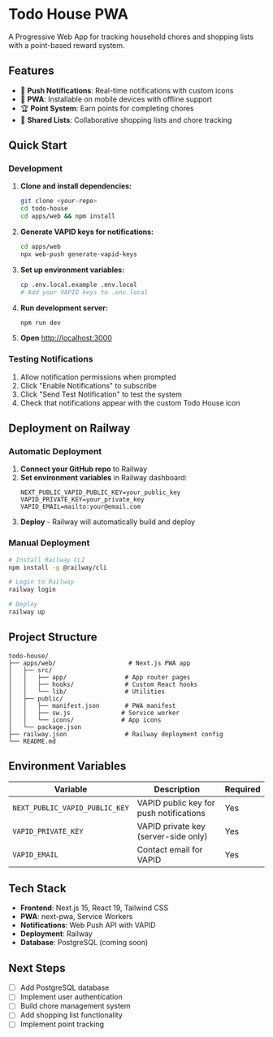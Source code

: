 # Todo House PWA

A Progressive Web App for tracking household chores and shopping lists with a point-based reward system.

## Features

- 🔔 **Push Notifications**: Real-time notifications with custom icons
- 📱 **PWA**: Installable on mobile devices with offline support
- 🏆 **Point System**: Earn points for completing chores
- 📝 **Shared Lists**: Collaborative shopping lists and chore tracking

## Quick Start

### Development

1. **Clone and install dependencies:**
   ```bash
   git clone <your-repo>
   cd todo-house
   cd apps/web && npm install
   ```

2. **Generate VAPID keys for notifications:**
   ```bash
   cd apps/web
   npx web-push generate-vapid-keys
   ```

3. **Set up environment variables:**
   ```bash
   cp .env.local.example .env.local
   # Add your VAPID keys to .env.local
   ```

4. **Run development server:**
   ```bash
   npm run dev
   ```

5. **Open** [http://localhost:3000](http://localhost:3000)

### Testing Notifications

1. Allow notification permissions when prompted
2. Click "Enable Notifications" to subscribe
3. Click "Send Test Notification" to test the system
4. Check that notifications appear with the custom Todo House icon

## Deployment on Railway

### Automatic Deployment

1. **Connect your GitHub repo** to Railway
2. **Set environment variables** in Railway dashboard:
   ```
   NEXT_PUBLIC_VAPID_PUBLIC_KEY=your_public_key
   VAPID_PRIVATE_KEY=your_private_key  
   VAPID_EMAIL=mailto:your@email.com
   ```
3. **Deploy** - Railway will automatically build and deploy

### Manual Deployment

```bash
# Install Railway CLI
npm install -g @railway/cli

# Login to Railway
railway login

# Deploy
railway up
```

## Project Structure

```
todo-house/
├── apps/web/                    # Next.js PWA app
│   ├── src/
│   │   ├── app/                # App router pages
│   │   ├── hooks/              # Custom React hooks
│   │   └── lib/                # Utilities
│   ├── public/
│   │   ├── manifest.json       # PWA manifest
│   │   ├── sw.js              # Service worker
│   │   └── icons/             # App icons
│   └── package.json
├── railway.json                # Railway deployment config
└── README.md
```

## Environment Variables

| Variable | Description | Required |
|----------|-------------|----------|
| `NEXT_PUBLIC_VAPID_PUBLIC_KEY` | VAPID public key for push notifications | Yes |
| `VAPID_PRIVATE_KEY` | VAPID private key (server-side only) | Yes |
| `VAPID_EMAIL` | Contact email for VAPID | Yes |

## Tech Stack

- **Frontend**: Next.js 15, React 19, Tailwind CSS
- **PWA**: next-pwa, Service Workers
- **Notifications**: Web Push API with VAPID
- **Deployment**: Railway
- **Database**: PostgreSQL (coming soon)

## Next Steps

- [ ] Add PostgreSQL database
- [ ] Implement user authentication  
- [ ] Build chore management system
- [ ] Add shopping list functionality
- [ ] Implement point tracking